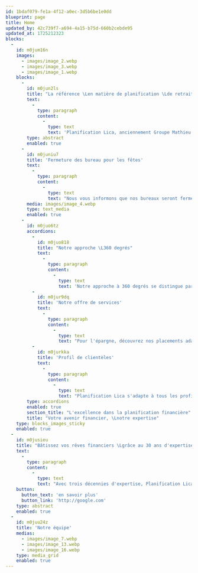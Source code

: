 ```yaml
---
id: 1bdaf079-fe1a-4f12-a0ec-3d5b6be1e0dd
blueprint: page
title: Home
updated_by: 42c739f7-a694-4a15-b75d-660b2cebde95
updated_at: 1725212323
blocks:
  -
    id: m0jum16n
    images:
      - images/image_2.webp
      - images/image_3.webp
      - images/image_1.webp
    blocks:
      -
        id: m0jun2ls
        title: "La référence \Len matière de planification \Lde retraite"
        text:
          -
            type: paragraph
            content:
              -
                type: text
                text: 'Planification Lica, anciennement Groupe Mathieu Turgeon, est un cabinet de services financiers à Montréal qui vous offre une expertise complète pour la planification de votre retraite. Bien plus que de simples conseillers, nous sommes vos guides pour une vie financière épanouie.'
        type: abstract
        enabled: true
      -
        id: m0juniu7
        title: 'Fermeture des bureau pour les fêtes'
        text:
          -
            type: paragraph
            content:
              -
                type: text
                text: "Nous vous informons que nos bureaux seront fermés pendant les fêtes de fin d'année, du 23 décembre 2024 au 4 janvier 2025. Pendant cette période, nos services seront limités. En cas d'urgence, veuillez nous contacter par email et nous vous répondrons dans les plus brefs délais. Nous vous souhaitons de joyeuses fêtes de fin d'année."
        media: images/image_4.webp
        type: text_media
        enabled: true
      -
        id: m0juo6tz
        accordions:
          -
            id: m0juo818
            title: "Notre approche \L360 degrés"
            text:
              -
                type: paragraph
                content:
                  -
                    type: text
                    text: 'Notre approche à 360 degrés se distingue par une planification minutieuse qui englobe tous les aspects de votre vie. Nous comprenons que votre patrimoine financier est étroitement lié à vos aspirations personnelles, à vos besoins familiaux et à vos objectifs de vie.'
          -
            id: m0jur9dq
            title: 'Notre offre de services'
            text:
              -
                type: paragraph
                content:
                  -
                    type: text
                    text: "Pour l'épargne, découvrez nos placements adaptés aux pré-retraités, retraités, familles et particuliers. Du côté des assurances, nous offrons une gamme complète, incluant la vie, l'invalidité, les maladies graves, les prêts hypothécaires, les soins de longue durée, et bien plus encore. Planifiez votre avenir financier avec confiance grâce à Planification Lica."
          -
            id: m0jurkka
            title: 'Profil de clientèles'
            text:
              -
                type: paragraph
                content:
                  -
                    type: text
                    text: "Planification Lica s'adapte à tous les profils : retraités, pré-retraités, familles et particuliers. Des solutions personnalisées vous attendent, que ce soit pour la sécurité financière des retraités, les stratégies avant la retraite, ou les besoins spécifiques des familles et particuliers."
        type: accordions
        enabled: true
        section_title: "L'excellence dans la planification financière"
        title: "Votre avenir financier, \Lnotre expertise"
    type: blocks_images_sticky
    enabled: true
  -
    id: m0jusieu
    title: "Bâtissez vos rêves financiers \Lgrâce au 30 ans d'expertise \Lde Planification Lica"
    text:
      -
        type: paragraph
        content:
          -
            type: text
            text: "Avec trois décennies d'expertise, Planification Lica s'illustre dans la planification financière à Montréal. Notre équipe dévouée, composée de conseillers chevronnés et émergents, assure un accompagnement personnalisé. Ensemble, nous façonnons votre avenir financier avec rigueur, transparence et passion, propulsant vos aspirations vers la réalité."
    button:
      button_text: 'en savoir plus'
      button_link: 'http://google.com'
    type: abstract
    enabled: true
  -
    id: m0juu24z
    title: 'Notre équipe'
    medias:
      - images/image_7.webp
      - images/image_13.webp
      - images/image_16.webp
    type: media_grid
    enabled: true
---
```

